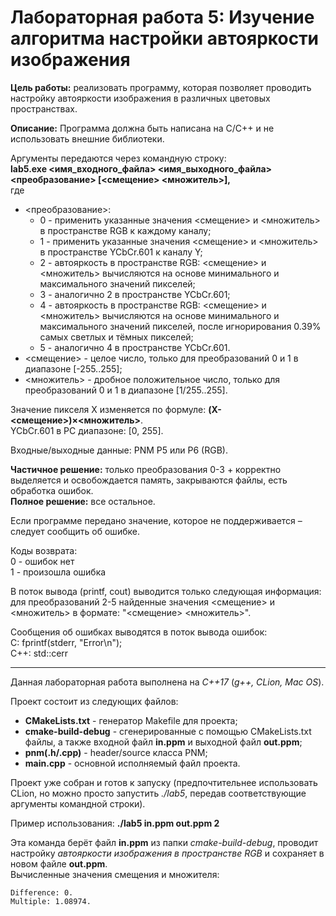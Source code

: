 # Лабораторная работа 5: Изучение алгоритма настройки автояркости изображения

**Цель работы:** реализовать программу, которая позволяет проводить настройку автояркости изображения в различных цветовых пространствах.

**Описание:**
Программа должна быть написана на C/C++ и не использовать внешние библиотеки.

Аргументы передаются через командную строку:\
**lab5.exe <имя_входного_файла> <имя_выходного_файла> <преобразование> [<смещение> <множитель>],**\
где
- <преобразование>:
  - 0 - применить указанные значения <смещение> и <множитель> в пространстве RGB к каждому каналу;
  - 1 - применить указанные значения <смещение> и <множитель> в пространстве YCbCr.601 к каналу Y;
  - 2 - автояркость в пространстве RGB: <смещение> и <множитель> вычисляются на основе минимального и максимального значений пикселей;
  - 3 - аналогично 2 в пространстве YCbCr.601;
  - 4 - автояркость в пространстве RGB: <смещение> и <множитель> вычисляются на основе минимального и максимального значений пикселей, после игнорирования 0.39% самых светлых и тёмных пикселей;
  - 5 - аналогично 4 в пространстве YCbCr.601.
- <смещение> - целое число, только для преобразований 0 и 1 в диапазоне [-255..255];
- <множитель> - дробное положительное число, только для преобразований 0 и 1 в диапазоне [1/255..255].

Значение пикселя X изменяется по формуле: **(X-<смещение>)×<множитель>**.\
YCbCr.601 в PC диапазоне: [0, 255].

Входные/выходные данные: PNM P5 или P6 (RGB).

**Частичное решение:** только преобразования 0-3 + корректно выделяется и освобождается память, закрываются файлы, есть обработка ошибок.\
**Полное решение:** все остальное.

Если программе передано значение, которое не поддерживается – следует сообщить об ошибке.

Коды возврата:\
0 - ошибок нет\
1 - произошла ошибка

В поток вывода (printf, cout) выводится только следующая информация: для преобразований 2-5 найденные значения <смещение> и <множитель> в формате: "<смещение> <множитель>".

Сообщения об ошибках выводятся в поток вывода ошибок:\
С: fprintf(stderr, "Error\n");\
C++: std::cerr
  
__________________________________________________________________________________

Данная лабораторная работа выполнена на *C++17* (*g++, CLion, Mac OS*).

Проект состоит из следующих файлов:
- **CMakeLists.txt** - генератор Makefile для проекта;
- **cmake-build-debug** - сгенерированные с помощью CMakeLists.txt файлы, а также входной файл **in.ppm** и выходной файл **out.ppm**;
- **pnm(.h/.cpp)** - header/source класса PNM;
- **main.cpp** - основной исполняемый файл проекта.

Проект уже собран и готов к запуску (предпочтительнее использовать CLion, но можно просто запустить *./lab5*, передав соответствующие аргументы командной строки).

Пример использования: **./lab5 in.ppm out.ppm 2**

Эта команда берёт файл **in.ppm** из папки *cmake-build-debug*, проводит настройку *автояркости изображения в пространстве RGB* и сохраняет в новом файле **out.ppm**.\
Вычисленные значения смещения и множителя:
```
Difference: 0.
Multiple: 1.08974.
```
